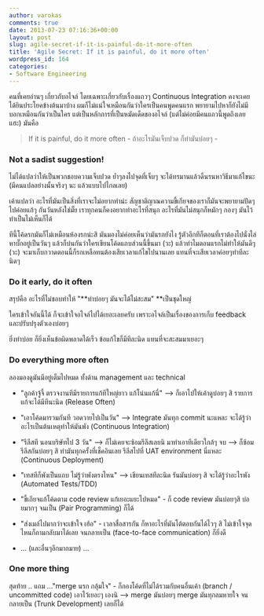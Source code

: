 ```yaml
---
author: varokas
comments: true
date: 2013-07-23 07:16:36+00:00
layout: post
slug: agile-secret-if-it-is-painful-do-it-more-often
title: 'Agile Secret: If it is painful, do it more often'
wordpress_id: 164
categories:
- Software Engineering
---
```


คนที่เคยอ่านๆ เกี่ยวกับอไจล์ โดยเฉพาะเกี่ยวกับเรื่องแถวๆ Continuous Integration คงจะเคยได้ยินประโยคข้างต้นมาบ้าง ผมก็ไม่แน่ใจเหมือนกันว่าใครเป็นคนพูดคนแรก พยายามไปหาก็ยังไม่มีบอกเหมือนกันว่าเป็นใคร แต่เป็นหลักการที่เป็นหมัดเด็ดของอไจล์ (แต่ไม่ค่อยมีคนแถวนี้พูดถึงเลยแฮะ) มันคือ


<blockquote>If it is painful, do it more often
- ถ้าอะไรมันเจ็บปวด ก็ทำมันบ่อยๆ -</blockquote>




### Not a sadist suggestion!


ไม่ได้แปลว่าให้เป็นพวกชอบความเจ็บปวด ย้ำๆลงไปจุดที่เจ็บๆ จะได้ทรมานแล้วดิ้นรนหาวิธีมาแก้ไขนะ (มีคนแปลอย่างนั้นจริงๆ นะ แล้วแบบไปไกลเลย)

เค้าแปลว่า อะไรที่มันเป็นสิ่งที่เราจะไม่อยากทำน่ะ สัญชาติญาณความขี้เกียจของเราก็มันจะพยายามปัดๆ ไปค่อยแก้ๆ กันวันหลังใช่มั๊ย เราทุกคนก็คงอยากทำอะไรที่สนุก อะไรที่มันไม่สนุกก็หมักๆ กองๆ มันไว้ทำเป็นไม่เห็นก็ได้

ทีนี้โค้ดรกมันก็ไม่เหมือนห้องรกน่ะสิ มันมองไม่ค่อยเห็นว่ามันรกยังไง รู้ตัวอีกทีก็ตอนที่เราต้องไปนั่งไล่หาบั๊กอยู่เป็นวันๆ แล้วก็บ่นกันว่าใครเขียนโค้ดแถบส่วนนี้ขึ้นมา (วะ) แล้วทำไมตอนแรกไม่ทำให้มันดีๆ (วะ) จะมาเก็บกวาดตอนนี้ก็รกเหลือทนต้องเสียเวลาแก้ไขไปนานเลย แทนที่จะเสียเวลาค่อยๆทำทีละนิดๆ


### Do it early, do it often


สรุปคือ อะไรที่ไม่ชอบทำให้ "**ทำบ่อยๆ มันจะได้ไม่สะสม" **เป็นชุดใหญ่

ใครเข้าใจอันนี้ได้ ก็จะเข้าใจอไจล์ไปได้เยอะเลยครับ เพราะอไจล์เป็นเรื่องของการเก็บ feedback และปรับปรุงตัวเองบ่อยๆ

ยิ่งทำบ่อย ก็ยิ่งเห็นข้อผิดพลาดได้เร็ว ข้อแก้ไขก็มีทีละนิด แทนที่จะสะสมมาเยอะๆ


### Do everything more often


ลองมองดูมันมีอยู่เต็มไปหมด ทั้งด้าน management และ technical



	
  * "ลูกค้าจู้จี้ ตรวจงานทีมีรายการแก้ทีใหญ่ยาว แก้โน่นแก้นี่" --> ก็เอาไปให้เค้าดูบ่อยๆ สิ รายการแก้จะได้มีทีนะนิด (Release Often)

	
  * "เอาโค้ดมารวมกันที วอดวายไปเป็นวัน" --> Integrate มันทุก commit นะแหละ จะได้รู้ว่าอะไรเป็นต้นเหตุทำให้มันพัง (Continuous Integration)

	
  * "รีลีสที นอนบริษัทไป 3 วัน" --> ก็ไม่เคยจะซ้อมรีลีสเลยนิ มาทำเอาทีเดียวใกล้ๆ จบ --> ก็ซ้อมรีลีสกันบ่อยๆ สิ ทำมันทุกครั้งที่เช็คอินเลย รีลีสไปที่ UAT environment นี่แหละ (Continuous Deployment)

	
  * "เทสทีก็พังเป็นแถบ ไม่รู้ว่าพังตรงไหน" --> เขียนเทสทีละนิด รันมันบ่อยๆ สิ จะได้รู้ว่าอะไรพัง (Automated Tests/TDD)

	
  * "ขี้เกียจแก้โค้ดตาม code review แก้เยอะแยะไปหมด" - ก็ code review มันบ่อยๆสิ บ่อยมากๆ จนเป็น (Pair Programming) ก็ได้

	
  * "ส่งเมล์ไปมากว่าจะเข้าใจ เฮ้อ" - เวลาสื่อสารกัน ก็หาอะไรที่มันโต้ตอบกันได้ไวๆ สิ ไม่เข้าใจจุดไหนก็ถามกลับมาได้เลย จนกลายเป็น (face-to-face communication) ก็ยิ่งดี

	
  * ... (และอื่นๆอีกมากมาย) ...




### One more thing


สุดท้าย .. แถม ...​"merge นรก กลุ้มใจ" - ก็กองโค้ดที่ไม่ได้รวมกับคนอื่นเค้า (branch / uncommitted code) เอาไว้เยอะๆ เองนิ --> merge มันบ่อยๆ merge มันทุกลมหายใจ จนกลายเป็น (Trunk Development) เลยก็ได้
